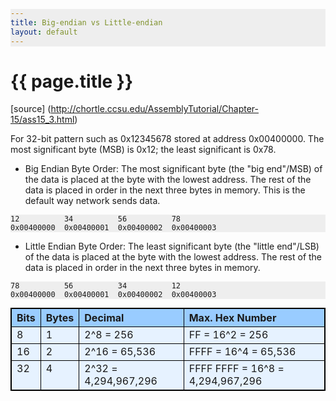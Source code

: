 ```yaml
---
title: Big-endian vs Little-endian 
layout: default
---
```


{{ page.title }}
================
<head>
<style>
table, th, td {
    border: 1px solid black;
    border-collapse: collapse;
    margin: 5px 0;
    text-align: left;
    vertical-align: top;
}
th { background-color: #99ccff; }
tr { background-color: #e6f2ff; }
pre {
    background: #eee !important;
    display: block;
    font-family: monospace;
    white-space: pre;
    margin: 1em 0;
}
</style>
</head>

[source] (http://chortle.ccsu.edu/AssemblyTutorial/Chapter-15/ass15_3.html)

For 32-bit pattern such as 0x12345678 stored at address 0x00400000. The most significant byte (MSB) is 0x12; the least significant is 0x78.

* Big Endian Byte Order: The most significant byte (the "big end"/MSB) of the data is placed at the byte with the lowest address. The rest of the data is placed in order in the next three bytes in memory. This is the default way network sends data.

```
12          34          56          78
0x00400000  0x00400001  0x00400002  0x00400003
```

* Little Endian Byte Order: The least significant byte (the "little end"/LSB) of the data is placed at the byte with the lowest address. The rest of the data is placed in order in the next three bytes in memory.

```
78          56          34          12
0x00400000  0x00400001  0x00400002  0x00400003
```

| Bits | Bytes | Decimal | Max. Hex Number |
| --- | --- | --- | --- |
| 8 | 1 | 2^8 = 256 | FF = 16^2 = 256 |
| 16 | 2 | 2^16 = 65,536 | FFFF = 16^4 = 65,536 |
| 32 | 4 | 2^32 = 4,294,967,296 | FFFF FFFF = 16^8 = 4,294,967,296 |

